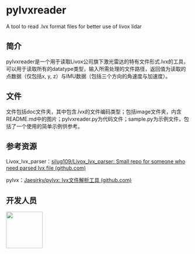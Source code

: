 # pylvxreader
A tool to read .lvx format files for better use of livox lidar

## 简介

pylvxreader是一个用于读取Livox公司旗下激光雷达的特有文件形式.lvx的工具，可以用于读取所有的datatype类型，输入所需处理的文件路径，返回值为读取的点数据（仅包括x, y, z）与IMU数据（包括三个方向的角速度与加速度）。

## 文件

文件包括doc文件夹，其中包含.lvx的文件编码类型；包括image文件夹，内含README.md中的图片；pylvxreader.py为代码文件；sample.py为示例文件，包括了一个使用的简单示例供参考。

## 参考资源

Livox_lvx_parser：[silug109/Livox_lvx_parser: Small repo for someone who need parsed lvx file (github.com)](https://github.com/silug109/Livox_lvx_parser)

pylvx：[Jaesirky/pylvx: lvx文件解析工具 (github.com)](https://github.com/Jaesirky/pylvx)

## 开发人员
[<img src="https://avatars.githubusercontent.com/u/62091780?s=400&u=f754d6233a76cfa8e9d07e3b6f4a495abaf15fd6&v=4" width=100px align="center">](https://github.com/TwSphinx54) 